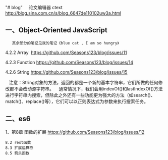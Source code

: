 "# blog"     论文编辑器 ctext http://blog.sina.com.cn/s/blog_6647de110102uw3a.html

##  一、Object-Oriented JavaScript       

       其余部分的笔记见我的笔记《blue cat , I am so hungry》
     
4.2.2 Array  https://github.com/Seasons123/blog/issues/11

4.2.3 Function https://github.com/Seasons123/blog/issues/14

4.2.6 String  https://github.com/Seasons123/blog/issues/15

    注意：String对象的方法，返回的都是一个新的基本字符串，它们所做的任何修改都不会改动源字符串。
    通常情况下，我们会用indexOf()和lastIndexOf()方法进行字符串内搜索，但除此之外还有一些功能更为强大的方法（如search()、match()、replace()等），它们可以以正则表达式为参数来执行搜索任务。
    

## 二、es6

1、第8章 函数的扩展  https://github.com/Seasons123/blog/issues/12

    8.2 rest函数
    8.3 扩展运算符
    8.5 箭头函数
